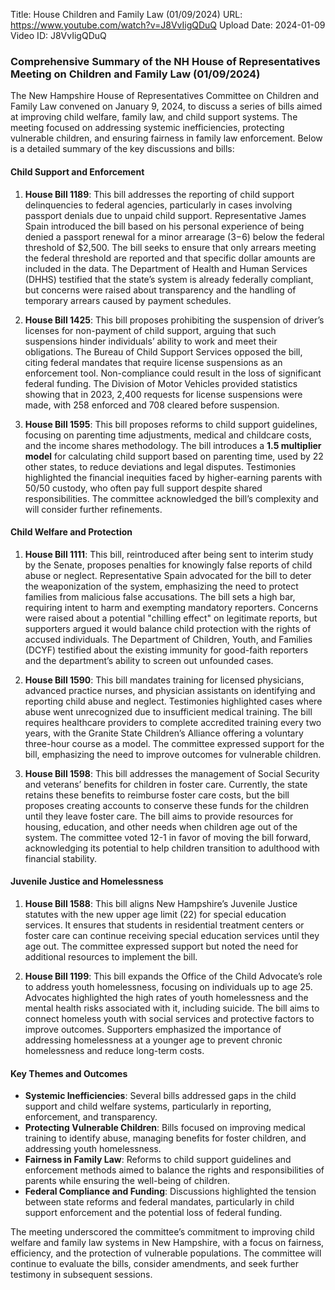 Title: House Children and Family Law (01/09/2024)
URL: https://www.youtube.com/watch?v=J8VvIigQDuQ
Upload Date: 2024-01-09
Video ID: J8VvIigQDuQ

### Comprehensive Summary of the NH House of Representatives Meeting on Children and Family Law (01/09/2024)

The New Hampshire House of Representatives Committee on Children and Family Law convened on January 9, 2024, to discuss a series of bills aimed at improving child welfare, family law, and child support systems. The meeting focused on addressing systemic inefficiencies, protecting vulnerable children, and ensuring fairness in family law enforcement. Below is a detailed summary of the key discussions and bills:

#### **Child Support and Enforcement**
1. **House Bill 1189**: This bill addresses the reporting of child support delinquencies to federal agencies, particularly in cases involving passport denials due to unpaid child support. Representative James Spain introduced the bill based on his personal experience of being denied a passport renewal for a minor arrearage ($3-$6) below the federal threshold of $2,500. The bill seeks to ensure that only arrears meeting the federal threshold are reported and that specific dollar amounts are included in the data. The Department of Health and Human Services (DHHS) testified that the state’s system is already federally compliant, but concerns were raised about transparency and the handling of temporary arrears caused by payment schedules.

2. **House Bill 1425**: This bill proposes prohibiting the suspension of driver’s licenses for non-payment of child support, arguing that such suspensions hinder individuals’ ability to work and meet their obligations. The Bureau of Child Support Services opposed the bill, citing federal mandates that require license suspensions as an enforcement tool. Non-compliance could result in the loss of significant federal funding. The Division of Motor Vehicles provided statistics showing that in 2023, 2,400 requests for license suspensions were made, with 258 enforced and 708 cleared before suspension.

3. **House Bill 1595**: This bill proposes reforms to child support guidelines, focusing on parenting time adjustments, medical and childcare costs, and the income shares methodology. The bill introduces a **1.5 multiplier model** for calculating child support based on parenting time, used by 22 other states, to reduce deviations and legal disputes. Testimonies highlighted the financial inequities faced by higher-earning parents with 50/50 custody, who often pay full support despite shared responsibilities. The committee acknowledged the bill’s complexity and will consider further refinements.

#### **Child Welfare and Protection**
1. **House Bill 1111**: This bill, reintroduced after being sent to interim study by the Senate, proposes penalties for knowingly false reports of child abuse or neglect. Representative Spain advocated for the bill to deter the weaponization of the system, emphasizing the need to protect families from malicious false accusations. The bill sets a high bar, requiring intent to harm and exempting mandatory reporters. Concerns were raised about a potential "chilling effect" on legitimate reports, but supporters argued it would balance child protection with the rights of accused individuals. The Department of Children, Youth, and Families (DCYF) testified about the existing immunity for good-faith reporters and the department’s ability to screen out unfounded cases.

2. **House Bill 1590**: This bill mandates training for licensed physicians, advanced practice nurses, and physician assistants on identifying and reporting child abuse and neglect. Testimonies highlighted cases where abuse went unrecognized due to insufficient medical training. The bill requires healthcare providers to complete accredited training every two years, with the Granite State Children’s Alliance offering a voluntary three-hour course as a model. The committee expressed support for the bill, emphasizing the need to improve outcomes for vulnerable children.

3. **House Bill 1598**: This bill addresses the management of Social Security and veterans’ benefits for children in foster care. Currently, the state retains these benefits to reimburse foster care costs, but the bill proposes creating accounts to conserve these funds for the children until they leave foster care. The bill aims to provide resources for housing, education, and other needs when children age out of the system. The committee voted 12-1 in favor of moving the bill forward, acknowledging its potential to help children transition to adulthood with financial stability.

#### **Juvenile Justice and Homelessness**
1. **House Bill 1588**: This bill aligns New Hampshire’s Juvenile Justice statutes with the new upper age limit (22) for special education services. It ensures that students in residential treatment centers or foster care can continue receiving special education services until they age out. The committee expressed support but noted the need for additional resources to implement the bill.

2. **House Bill 1199**: This bill expands the Office of the Child Advocate’s role to address youth homelessness, focusing on individuals up to age 25. Advocates highlighted the high rates of youth homelessness and the mental health risks associated with it, including suicide. The bill aims to connect homeless youth with social services and protective factors to improve outcomes. Supporters emphasized the importance of addressing homelessness at a younger age to prevent chronic homelessness and reduce long-term costs.

#### **Key Themes and Outcomes**
- **Systemic Inefficiencies**: Several bills addressed gaps in the child support and child welfare systems, particularly in reporting, enforcement, and transparency.
- **Protecting Vulnerable Children**: Bills focused on improving medical training to identify abuse, managing benefits for foster children, and addressing youth homelessness.
- **Fairness in Family Law**: Reforms to child support guidelines and enforcement methods aimed to balance the rights and responsibilities of parents while ensuring the well-being of children.
- **Federal Compliance and Funding**: Discussions highlighted the tension between state reforms and federal mandates, particularly in child support enforcement and the potential loss of federal funding.

The meeting underscored the committee’s commitment to improving child welfare and family law systems in New Hampshire, with a focus on fairness, efficiency, and the protection of vulnerable populations. The committee will continue to evaluate the bills, consider amendments, and seek further testimony in subsequent sessions.